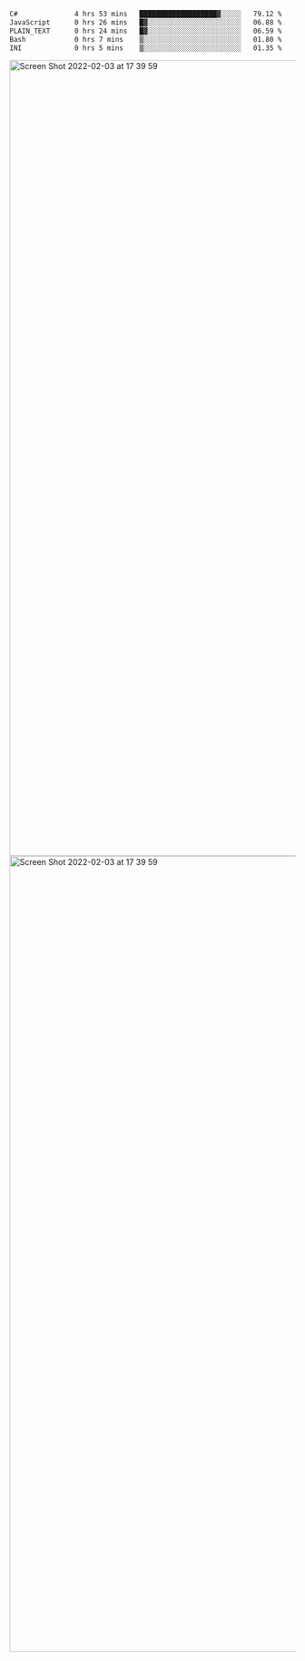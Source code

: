 <!--START_SECTION:waka-->

```txt
C#              4 hrs 53 mins   ███████████████████▓░░░░░   79.12 %
JavaScript      0 hrs 26 mins   █▓░░░░░░░░░░░░░░░░░░░░░░░   06.88 %
PLAIN_TEXT      0 hrs 24 mins   █▓░░░░░░░░░░░░░░░░░░░░░░░   06.59 %
Bash            0 hrs 7 mins    ▒░░░░░░░░░░░░░░░░░░░░░░░░   01.80 %
INI             0 hrs 5 mins    ▒░░░░░░░░░░░░░░░░░░░░░░░░   01.35 %
```

<!--END_SECTION:waka-->

<img width="1400" alt="Screen Shot 2022-02-03 at 17 39 59" src="https://user-images.githubusercontent.com/45716542/152387304-f2b60485-53a6-4f4b-a818-5cefb1b0c0ae.png">
<img width="1400" alt="Screen Shot 2022-02-03 at 17 39 59" src="https://user-images.githubusercontent.com/45716542/152387273-ea5cdf21-2a45-44da-8bef-00c1763b1d42.png">
